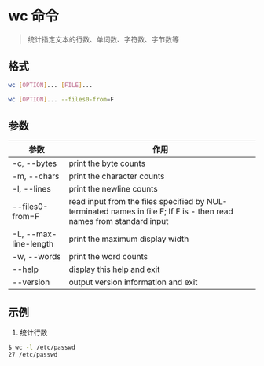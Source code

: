 # wc 命令

> 统计指定文本的行数、单词数、字符数、字节数等

## 格式

```bash
wc [OPTION]... [FILE]...

wc [OPTION]... --files0-from=F
```

## 参数

| 参数 | 作用 |
| --------- | --------- |
| -c, --bytes | print the byte counts |
| -m, --chars | print the character counts |
| -l, --lines | print the newline counts |
| --files0-from=F | read input from the files specified by NUL-terminated names in file F; If F is - then read names from standard input |
| -L, --max-line-length | print the maximum display width |
| -w, --words | print the word counts |
| --help | display this help and exit |
| --version | output version information and exit |

## 示例

1. 统计行数

```bash
$ wc -l /etc/passwd
27 /etc/passwd
```
